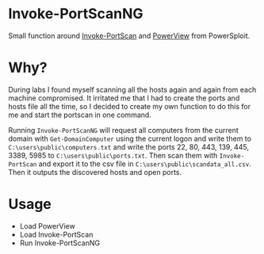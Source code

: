 # Invoke-PortScanNG

Small function around [Invoke-PortScan](https://github.com/PowerShellMafia/PowerSploit/blob/master/Recon/Invoke-Portscan.ps1) and [PowerView](https://github.com/PowerShellMafia/PowerSploit/blob/master/Recon/PowerView.ps1) from PowerSploit.

# Why?
During labs I found myself scanning all the hosts again and again from each machine compromised. It irritated me that I had to create the ports and hosts file all the time, so I decided to create my own function to do this for me and start the portscan in one command. 

Running `Invoke-PortScanNG` will request all computers from the current domain with `Get-DomainComputer` using the current logon and write them to `C:\users\public\computers.txt` and write the ports 22, 80, 443, 139, 445, 3389, 5985 to `C:\users\public\ports.txt`. Then scan them with `Invoke-PortScan` and export it to the csv file in `C:\users\public\scandata_all.csv`. Then it outputs the discovered hosts and open ports. 

# Usage
- Load PowerView
- Load Invoke-PortScan
- Run Invoke-PortScanNG
